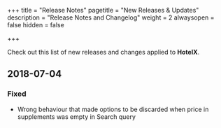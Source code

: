 +++
title = "Release Notes"
pagetitle = "New Releases & Updates"
description = "Release Notes and Changelog"
weight = 2
alwaysopen = false
hidden = false

+++

Check out this list of new releases and changes applied to **HotelX**. 

## 2018-07-04

### Fixed
- Wrong behaviour that made options to be discarded when price in supplements was empty in Search query